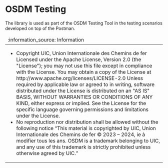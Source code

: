 # OSDM Testing

The library is used as part of the OSDM Testing Tool in the testing scenarios developed on top of the Postman.

<table>
  <thead>
    <tr>
      <td align="left">
        :information_source: Information
      </td>
    </tr>
  </thead>

  <tbody>
    <tr>
      <td>
        <ul>
          <li>Copyright UIC, Union Internationale des Chemins de fer
              Licensed under the Apache License, Version 2.0 (the "License");
              you may not use this file except in compliance with the License.
              You may obtain a copy of the License at
                   http://www.apache.org/licenses/LICENSE-2.0
              Unless required by applicable law or agreed to in writing, software
              distributed under the License is distributed on an "AS IS" BASIS,
              WITHOUT WARRANTIES OR CONDITIONS OF ANY KIND, either express or implied.
              See the License for the specific language governing permissions and
              limitations under the License.</li>
          <li>No reproduction nor distribution shall be allowed without the following notice
              “This material is copyrighted by UIC, Union Internationale des Chemins de fer © 2023 – 2024, ie à modifier tous les ans. OSDM is a trademark belonging to UIC, and any use of this trademark is strictly prohibited unless otherwise agreed by UIC.”</li>
        </ul>
      </td>
    </tr>
  </tbody>
</table>
